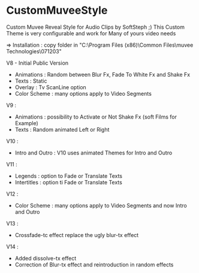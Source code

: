 # CustomMuveeStyle
Custom Muvee Reveal Style for Audio Clips by SoftSteph ;)
This Custom Theme is very configurable and work for Many of yours video needs

=> Installation : copy folder in "C:\Program Files (x86)\Common Files\muvee Technologies\071203"


V8 - Initial Public Version
- Animations : Random between Blur Fx, Fade To White Fx and Shake Fx
- Texts : Static
- Overlay : Tv ScanLine option
- Color Scheme : many options apply to Video Segments

V9 :
- Animations : possibility to Activate or Not Shake Fx (soft Films for Example)
- Texts : Random animated Left or Right

V10 :
- Intro and Outro : V10 uses animated Themes for Intro and Outro

V11 :
- Legends : option to Fade or Translate Texts
- Intertitles : option ti Fade or Translate Texts

V12 :
- Color Scheme : many options apply to Video Segments and now Intro and Outro

V13 :
- Crossfade-tc effect replace the ugly blur-tx effect

V14 :
- Added dissolve-tx effect
- Correction of Blur-tx effect and reintroduction in random effects
